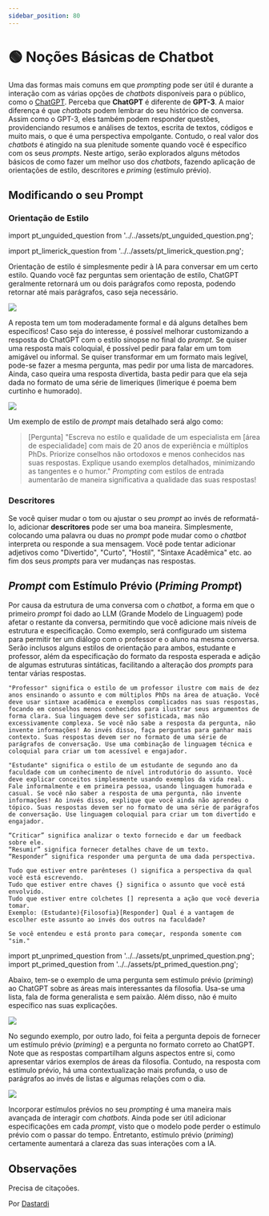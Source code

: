 ```yaml
---
sidebar_position: 80
---
```


# 🟢 Noções Básicas de Chatbot

Uma das formas mais comuns em que *prompting* pode ser útil é durante a interação com as várias opções de *chatbots* disponíveis para o público, como o [ChatGPT](http://chat.openai.com). Perceba que **ChatGPT** é diferente de **GPT-3**. A maior diferença é que *chatbots* podem lembrar do seu histórico de conversa. Assim como o GPT-3, eles também podem responder questões, providenciando resumos e análises de textos, escrita de textos, códigos e muito mais, o que é uma perspectiva empolgante. Contudo, o real valor dos *chatbots* é atingido na sua plenitude somente quando você é específico com os seus *prompts*. Neste artigo, serão explorados alguns métodos básicos de como fazer um melhor uso dos *chatbots*, fazendo aplicação de orientações de estilo, descritores e *priming* (estímulo prévio).

## Modificando o seu Prompt

### Orientação de Estilo

import pt_unguided_question from '../../assets/pt_unguided_question.png';

import pt_limerick_question from '../../assets/pt_limerick_question.png';

Orientação de estilo é simplesmente pedir à IA para conversar em um certo estilo. Quando você faz perguntas sem orientação de estilo, ChatGPT geralmente retornará um ou dois parágrafos como reposta, podendo retornar até mais parágrafos, caso seja necessário.

<div style={{textAlign: 'center'}}>
  <img src={pt_unguided_question} style={{width: "500px"}} />
</div>

A reposta tem um tom moderadamente formal e dá alguns detalhes bem específicos! Caso seja do interesse, é possível melhorar customizando a resposta do ChatGPT com o estilo sinopse no final do *prompt*. Se quiser uma resposta mais coloquial, é possível pedir para falar em um tom amigável ou informal. Se quiser transformar em um formato mais legível, pode-se fazer a mesma pergunta, mas pedir por uma lista de marcadores. Ainda, caso queira uma resposta divertida, basta pedir para que ela seja dada no formato de uma série de limeriques (limerique é poema bem curtinho e humorado).

<div style={{textAlign: 'center'}}>
  <img src={pt_limerick_question} style={{width: "450px"}} />
</div>

Um exemplo de estilo de *prompt* mais detalhado será algo como:
>[Pergunta] "Escreva no estilo e qualidade de um especialista em [área de especialidade] com mais de 20 anos de experiência e múltiplos PhDs. Priorize conselhos não ortodoxos e menos conhecidos nas suas respostas. Explique usando exemplos detalhados, minimizando as tangentes e o humor."
*Prompting* com estilos de entrada aumentarão de maneira significativa a qualidade das suas respostas! 

### Descritores

Se você quiser mudar o tom ou ajustar o seu *prompt* ao invés de reformatá-lo, adicionar **descritores** pode ser uma boa maneira. Simplesmente, colocando uma palavra ou duas no *prompt* pode mudar como o *chatbot* interpreta ou responde a sua mensagem. Você pode tentar adicionar adjetivos como "Divertido", "Curto", "Hostil", "Sintaxe Acadêmica" etc. ao fim dos seus *prompts* para ver mudanças nas respostas.

## *Prompt* com Estímulo Prévio (*Priming Prompt*)

Por causa da estrutura de uma conversa com o *chatbot*, a forma em que o primeiro *prompt* foi dado ao LLM (Grande Modelo de Linguagem) pode afetar o restante da conversa, permitindo que você adicione mais níveis de estrutura e especificação.
Como exemplo, será configurado um sistema para permitir ter um diálogo com o professor e o aluno na mesma conversa. Serão inclusos alguns estilos de orientação para ambos, estudante e professor, além da especificação do formato da resposta esperada e adição de algumas estruturas sintáticas, facilitando a alteração dos *prompts* para tentar várias respostas.

    "Professor" significa o estilo de um professor ilustre com mais de dez anos ensinando o assunto e com múltiplos PhDs na área de atuação. Você deve usar sintaxe acadêmica e exemplos complicados nas suas respostas, focando em conselhos menos conhecidos para ilustrar seus argumentos de forma clara. Sua linguagem deve ser sofisticada, mas não excessivamente complexa. Se você não sabe a resposta da pergunta, não invente informações! Ao invés disso, faça perguntas para ganhar mais contexto. Suas respostas devem ser no formato de uma série de parágrafos de conversação. Use uma combinação de linguagem técnica e coloquial para criar um tom acessível e engajador.

    "Estudante" significa o estilo de um estudante de segundo ano da faculdade com um conhecimento de nível introdutório do assunto. Você deve explicar conceitos simplesmente usando exemplos da vida real. Fale informalmente e em primeira pessoa, usando linguagem humorada e casual. Se você não saber a resposta de uma pergunta, não invente informações! Ao invés disso, explique que você ainda não aprendeu o tópico. Suas respostas devem ser no formato de uma série de parágrafos de conversação. Use linguagem coloquial para criar um tom divertido e engajador.

    “Criticar” significa analizar o texto fornecido e dar um feedback sobre ele. 
    “Resumir” significa fornecer detalhes chave de um texto.
    “Responder” significa responder uma pergunta de uma dada perspectiva.

    Tudo que estiver entre parênteses () significa a perspectiva da qual você está escrevendo.
    Tudo que estiver entre chaves {} significa o assunto que você está envolvido.
    Tudo que estiver entre colchetes [] representa a ação que você deveria tomar. 
    Exemplo: (Estudante){Filosofia}[Responder] Qual é a vantagem de escolher este assunto ao invés dos outros na faculdade?

    Se você entendeu e está pronto para começar, responda somente com "sim."
    
import pt_unprimed_question from '../../assets/pt_unprimed_question.png';
import pt_primed_question from '../../assets/pt_primed_question.png';

Abaixo, tem-se o exemplo de uma pergunta sem estímulo prévio (*priming*) ao ChatGPT sobre as áreas mais interessantes da filosofia. Usa-se uma lista, fala de forma generalista e sem paixão. Além disso, não é muito específico nas suas explicações.


<div style={{textAlign: 'center'}}>
  <img src={pt_unprimed_question} style={{width: "650px"}} />
</div>

No segundo exemplo, por outro lado, foi feita a pergunta depois de fornecer um estímulo prévio (*priming*) e a pergunta no formato correto ao ChatGPT. Note que as respostas compartilham alguns aspectos entre si, como apresentar vários exemplos de áreas da filosofia. Contudo, na resposta com estímulo prévio, há uma contextualização mais profunda, o uso de parágrafos ao invés de listas e algumas relações com o dia.

<div style={{textAlign: 'center'}}>
  <img src={pt_primed_question} style={{width: "650px"}} />
</div>

Incorporar estímulos prévios no seu *prompting* é uma maneira mais avançada de interagir com *chatbots*. Ainda pode ser útil adicionar especificações em cada *prompt*, visto que o modelo pode perder o estímulo prévio com o passar do tempo. Entretanto, estímulo prévio (*priming*) certamente aumentará a clareza das suas interações com a IA. 

## Observações

Precisa de citaçoões.

Por [Dastardi](https://twitter.com/lukescurrier)
